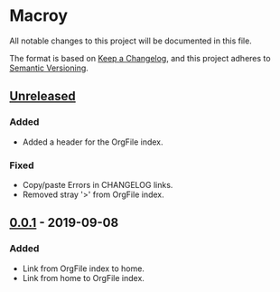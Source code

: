 
# Macroy
All notable changes to this project will be documented in this file.

The format is based on [Keep a Changelog](https://keepachangelog.com/en/1.0.0/),
and this project adheres to 
[Semantic Versioning](https://semver.org/spec/v2.0.0.html).

## [Unreleased]
### Added
- Added a header for the OrgFile index.

### Fixed
- Copy/paste Errors in CHANGELOG links.
- Removed stray '>' from OrgFile index.

## [0.0.1] - 2019-09-08
### Added
- Link from OrgFile index to home.
- Link from home to OrgFile index.

[Unreleased]: https://github.com/brotherjack/macroy/compare/v0.0.1...HEAD
[0.0.1]: https://github.com/brotherjack/macroy/releases/tag/v0.0.1
